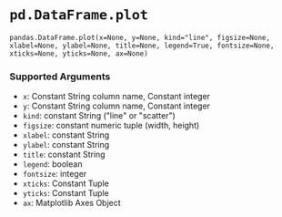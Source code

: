 # `pd.DataFrame.plot`

`pandas.DataFrame.plot(x=None, y=None, kind="line", figsize=None, xlabel=None, ylabel=None, title=None, legend=True, fontsize=None, xticks=None, yticks=None, ax=None)`

### Supported Arguments

- `x`: Constant String column name, Constant integer
- `y`: Constant String column name, Constant integer
- `kind`: constant String ("line" or "scatter")
- `figsize`: constant numeric tuple (width, height)
- `xlabel`: constant String
- `ylabel`: constant String
- `title`: constant String
- `legend`: boolean
- `fontsize`: integer
- `xticks`: Constant Tuple
- `yticks`: Constant Tuple
- `ax`: Matplotlib Axes Object
